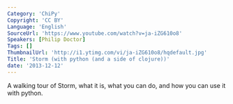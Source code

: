 ```yaml
---
Category: 'ChiPy'
Copyright: 'CC BY'
Language: 'English'
SourceUrl: 'https://www.youtube.com/watch?v=ja-iZG610o8'
Speakers: [Philip Doctor]
Tags: []
ThumbnailUrl: 'http://i1.ytimg.com/vi/ja-iZG610o8/hqdefault.jpg'
Title: 'Storm (with python (and a side of clojure))'
date: '2013-12-12'
---
```

A walking tour of Storm, what it is, what you can do, and how you can use it with python.
